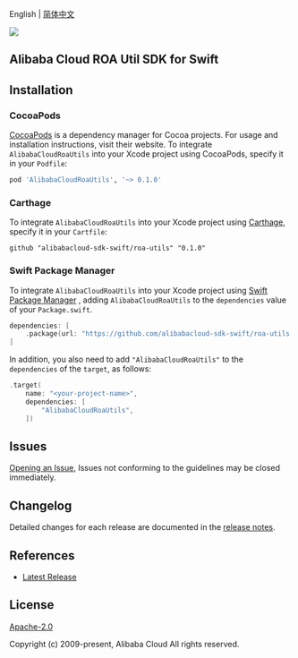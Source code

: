 English | [简体中文](README-CN.md)

![](https://aliyunsdk-pages.alicdn.com/icons/AlibabaCloud.svg)

## Alibaba Cloud ROA Util SDK for Swift

## Installation

### CocoaPods

[CocoaPods](https://cocoapods.org) is a dependency manager for Cocoa projects. For usage and installation instructions, visit their website. To integrate `AlibabaCloudRoaUtils` into your Xcode project using CocoaPods, specify it in your `Podfile`:

```ruby
pod 'AlibabaCloudRoaUtils', '~> 0.1.0'
```

### Carthage

To integrate `AlibabaCloudRoaUtils` into your Xcode project using [Carthage](https://github.com/Carthage/Carthage), specify it in your `Cartfile`:

```ogdl
github "alibabacloud-sdk-swift/roa-utils" "0.1.0"
```

### Swift Package Manager

To integrate `AlibabaCloudRoaUtils` into your Xcode project using [Swift Package Manager](https://swift.org/package-manager/) , adding `AlibabaCloudRoaUtils` to the `dependencies` value of your `Package.swift`.

```swift
dependencies: [
    .package(url: "https://github.com/alibabacloud-sdk-swift/roa-utils.git", from: "0.1.0")
]
```

In addition, you also need to add `"AlibabaCloudRoaUtils"` to the `dependencies` of the `target`, as follows:

```swift
.target(
    name: "<your-project-name>",
    dependencies: [
        "AlibabaCloudRoaUtils",
    ])
```

## Issues

[Opening an Issue](https://github.com/aliyun/tea-roa-util/issues/new), Issues not conforming to the guidelines may be closed immediately.

## Changelog

Detailed changes for each release are documented in the [release notes](./ChangeLog.txt).

## References

* [Latest Release](https://github.com/aliyun/tea-roa-util)

## License

[Apache-2.0](http://www.apache.org/licenses/LICENSE-2.0)

Copyright (c) 2009-present, Alibaba Cloud All rights reserved.
